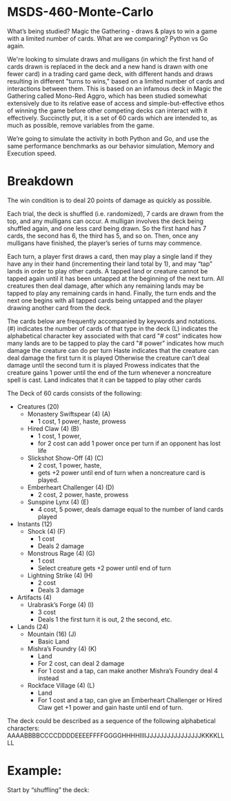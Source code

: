 # MSDS-460-Monte-Carlo
What’s being studied? Magic the Gathering - draws & plays to win a game with a limited number of cards.
What are we comparing? Python vs Go again. 


We're looking to simulate draws and mulligans (in which the first hand of cards drawn is replaced in the deck and a new hand is drawn with one fewer card) in a trading card game deck, with different hands and draws resulting in different "turns to wins," based on a limited number of cards and interactions between them. This is based on an infamous deck in Magic the Gathering called Mono-Red Aggro, which has been studied somewhat extensively due to its relative ease of access and simple-but-effective ethos of winning the game before other competing decks can interact with it effectively. Succinctly put, it is a set of 60 cards which are intended to, as much as possible, remove variables from the game.

We’re going to simulate the activity in both Python and Go, and use the same performance benchmarks as our behavior simulation, Memory and Execution speed.

# Breakdown

The win condition is to deal 20 points of damage as quickly as possible.

Each trial, the deck is shuffled (i.e. randomized), 7 cards are drawn from the top, and any mulligans can occur. A mulligan involves the deck being shuffled again, and one less card being drawn. So the first hand has 7 cards, the second has 6, the third has 5, and so on. Then, once any mulligans have finished, the player’s series of turns may commence. 

Each turn, a player first draws a card, then may play a single land if they have any in their hand (incrementing their land total by 1), and may “tap” lands in order to play other cards. A tapped land or creature cannot be tapped again until it has been untapped at the beginning of the next turn. All creatures then deal damage, after which any remaining lands may be tapped to play any remaining cards in hand. Finally, the turn ends and the next one begins with all tapped cards being untapped and the player drawing another card from the deck.

The cards below are frequently accompanied by keywords and notations. 
(#) indicates the number of cards of that type in the deck
(L) indicates the alphabetical character key associated with that card
"# cost" indicates how many lands are to be tapped to play the card
"# power" indicates how much damage the creature can do per turn
Haste indicates that the creature can deal damage the first turn it is played
Otherwise the creature can’t deal damage until the second turn it is played
Prowess indicates that the creature gains 1 power until the end of the turn whenever a noncreature spell is cast.
Land indicates that it can be tapped to play other cards

The Deck of 60 cards consists of the following:
- Creatures (20)
    - Monastery Swiftspear (4) (A)
         - 1 cost, 1 power, haste, prowess
    - Hired Claw (4) (B)
         - 1 cost, 1 power, 
         - for 2 cost can add 1 power once per turn if an opponent has lost life
    - Slickshot Show-Off (4) (C)
         - 2 cost, 1 power, haste, 
         - gets +2 power until end of turn when a noncreature card is played.
    - Emberheart Challenger (4) (D)
         - 2 cost, 2 power, haste, prowess
    - Sunspine Lynx (4) (E)
         - 4 cost, 5 power, deals damage equal to the number of land cards played
- Instants (12)
    - Shock (4) (F)
         - 1 cost
         - Deals 2 damage
    - Monstrous Rage (4) (G)
         - 1 cost
         - Select creature gets +2 power until end of turn
    - Lightning Strike (4) (H)
         - 2 cost
         - Deals 3 damage
- Artifacts (4)
    - Urabrask’s Forge (4) (I)
         - 3 cost
         - Deals 1 the first turn it is out, 2 the second, etc.
- Lands (24)
    - Mountain (16) (J)
         - Basic Land
    - Mishra’s Foundry (4) (K)
         - Land
         - For 2 cost, can deal 2 damage
         - For 1 cost and a tap, can make another Mishra’s Foundry deal 4 instead
    - Rockface Village (4) (L)
         - Land
         - For 1 cost and a tap, can give an Emberheart Challenger or Hired Claw get +1 power and gain haste until end of turn.

The deck could be described as a sequence of the following alphabetical characters:
AAAABBBBCCCCDDDDEEEEFFFFGGGGHHHHIIIIJJJJJJJJJJJJJJJJKKKKLLLL


# Example:

Start by “shuffling” the deck: 
